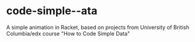 # code-simple--ata
A simple animation in Racket, based on projects from University of British Columbia/edx course "How to Code Simple Data"
